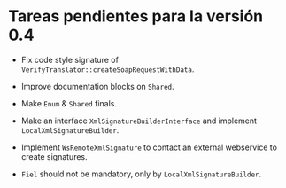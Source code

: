 # Tareas pendientes para la versión 0.4

- Fix code style signature of `VerifyTranslator::createSoapRequestWithData`.

- Improve documentation blocks on `Shared`.

- Make `Enum` & `Shared` finals.

- Make an interface `XmlSignatureBuilderInterface` and implement `LocalXmlSignatureBuilder`.

- Implement `WsRemoteXmlSignature` to contact an external webservice to create signatures.

- `Fiel` should not be mandatory, only by `LocalXmlSignatureBuilder`.

